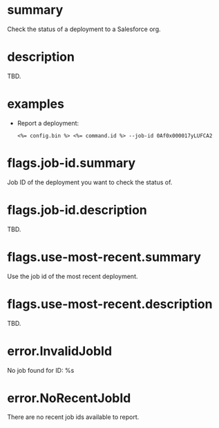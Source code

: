 # summary

Check the status of a deployment to a Salesforce org.

# description

TBD.

# examples

- Report a deployment:

      <%= config.bin %> <%= command.id %> --job-id 0Af0x000017yLUFCA2

# flags.job-id.summary

Job ID of the deployment you want to check the status of.

# flags.job-id.description

TBD.


# flags.use-most-recent.summary

Use the job id of the most recent deployment.

# flags.use-most-recent.description

TBD.

# error.InvalidJobId

No job found for ID: %s

# error.NoRecentJobId

There are no recent job ids available to report.
